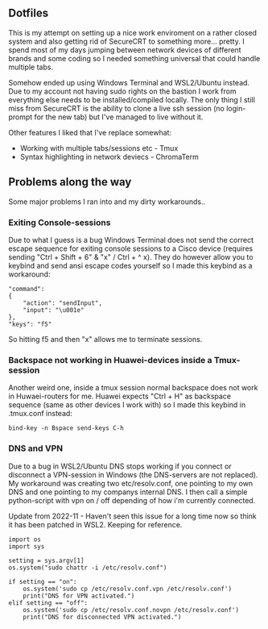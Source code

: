 ## Dotfiles

This is my attempt on setting up a nice work enviroment on a rather closed system and also getting rid of SecureCRT to something more... pretty.
I spend most of my days jumping between network devices of different brands and some coding so I needed something universal that could handle multiple tabs.

Somehow ended up using Windows Terminal and WSL2/Ubuntu instead. Due to my account not having sudo rights on the bastion I work from everything else needs to be installed/compiled locally. 
The only thing I still miss from SecureCRT is the ability to clone a live ssh session (no login-prompt for the new tab) but I've managed to live without it.

Other features I liked that I've replace somewhat:

* Working with multiple tabs/sessions etc - Tmux
* Syntax highlighting in network deviecs - ChromaTerm


## Problems along the way 

Some major problems I ran into and my dirty workarounds.. 

### Exiting Console-sessions

Due to what I guess is a bug Windows Terminal does not send the correct escape sequence for exiting console sessions to a Cisco device (requires sending "Ctrl + Shift + 6" & "x" / Ctrl + ^  x).
They do however allow you to keybind and send ansi escape codes yourself so I made this keybind as a workaround:

```
"command": 
{
    "action": "sendInput",
    "input": "\u001e"
},
"keys": "f5"
```

So hitting f5 and then "x" allows me to terminate sessions.


### Backspace not working in Huawei-devices inside a Tmux-session

Another weird one, inside a tmux session normal backspace does not work in Huwaei-routers for me. Huawei expects "Ctrl + H" as backspace sequence (same as other devices I work with) so I made this keybind in .tmux.conf instead:

```
bind-key -n Bspace send-keys C-h
```

### DNS and VPN

Due to a bug in WSL2/Ubuntu DNS stops working if you connect or disconnect a VPN-session in Windows (the DNS-servers are not replaced).
My workaround was creating two etc/resolv.conf, one pointing to my own DNS and one pointing to my companys internal DNS. I then call a simple python-script with vpn on / off depending of how i'm currently connected.

Update from 2022-11 - Haven't seen this issue for a long time now so think it has been patched in WSL2. Keeping for reference.

```
import os
import sys

setting = sys.argv[1]
os.system("sudo chattr -i /etc/resolv.conf")

if setting == "on":
    os.system('sudo cp /etc/resolv.conf.vpn /etc/resolv.conf')
    print("DNS for VPN activated.")
elif setting == "off":
    os.system('sudo cp /etc/resolv.conf.novpn /etc/resolv.conf')
    print("DNS for disconnected VPN activated.")
```


